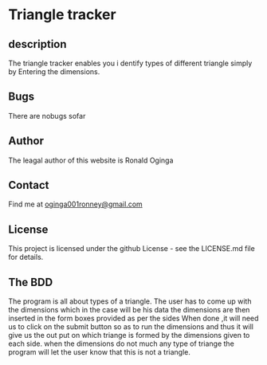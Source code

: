 # Triangle tracker

## description
The triangle tracker enables you i dentify types of different triangle simply by Entering the dimensions.
## Bugs
There are nobugs sofar
## Author
The leagal author of this website is Ronald Oginga

## Contact
Find me at oginga001ronney@gmail.com
## License
This project is licensed under the github License - see the LICENSE.md file for details.

## The BDD
The program is all about types of a triangle.
The user has to come up with the dimensions which in the case will be his data
the dimensions are then inserted in the form boxes provided as per the sides
When done ,it will need us to click on the submit button so as to run the dimensions and thus it will give us the out put on which triange is formed by the dimensions given to each side.
when the dimensions do not much any type of triange the program will let the user know that this is not a triangle.
